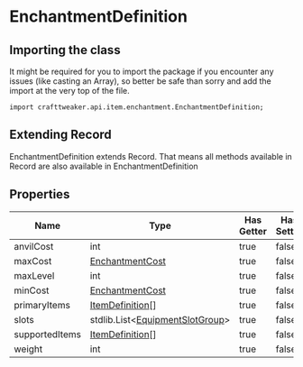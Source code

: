 # EnchantmentDefinition

## Importing the class

It might be required for you to import the package if you encounter any issues (like casting an Array), so better be safe than sorry and add the import at the very top of the file.
```zenscript
import crafttweaker.api.item.enchantment.EnchantmentDefinition;
```


## Extending Record

EnchantmentDefinition extends Record. That means all methods available in Record are also available in EnchantmentDefinition

## Properties

|      Name      |                                           Type                                            | Has Getter | Has Setter |
|----------------|-------------------------------------------------------------------------------------------|------------|------------|
| anvilCost      | int                                                                                       | true       | false      |
| maxCost        | [EnchantmentCost](/vanilla/api/item/enchantment/EnchantmentCost)                          | true       | false      |
| maxLevel       | int                                                                                       | true       | false      |
| minCost        | [EnchantmentCost](/vanilla/api/item/enchantment/EnchantmentCost)                          | true       | false      |
| primaryItems   | [ItemDefinition](/vanilla/api/item/ItemDefinition)[]                                      | true       | false      |
| slots          | stdlib.List&lt;[EquipmentSlotGroup](/vanilla/api/entity/equipment/EquipmentSlotGroup)&gt; | true       | false      |
| supportedItems | [ItemDefinition](/vanilla/api/item/ItemDefinition)[]                                      | true       | false      |
| weight         | int                                                                                       | true       | false      |

